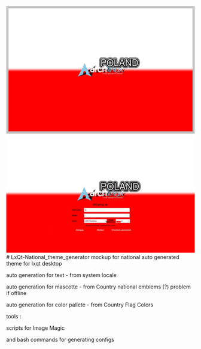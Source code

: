 

<img width="964" alt="screen" src="https://github.com/devegoo/LxQt-National_theme_generator/blob/main/background/background.png">


<img width="964" alt="screen" src="https://github.com/devegoo/LxQt-National_theme_generator/blob/main/background/scripted_sddm_background.jpg">
# LxQt-National_theme_generator
mockup for national auto generated theme for lxqt desktop

auto generation for text - from system locale

auto generation for mascotte - from Country national emblems (?) problem if offline

auto generation for color pallete - from Country Flag Colors


tools :

scripts for Image Magic

and bash commands for generating configs
